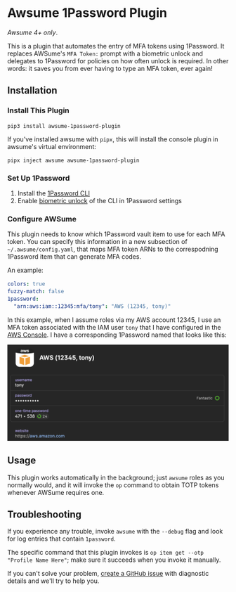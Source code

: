 # Awsume 1Password Plugin

_Awsume 4+ only_.

This is a plugin that automates the entry of MFA tokens using 1Password.
It replaces AWSume's `MFA Token:` prompt with a biometric unlock and delegates to 1Password for policies on how often unlock is required.
In other words: it saves you from ever having to type an MFA token, ever again!

## Installation

### Install This Plugin

```
pip3 install awsume-1password-plugin
```

If you've installed awsume with `pipx`, this will install the console plugin in awsume's virtual environment:

```
pipx inject awsume awsume-1password-plugin
```

### Set Up 1Password

1. Install the [1Password CLI](https://developer.1password.com/docs/cli)
2. Enable [biometric unlock](https://developer.1password.com/docs/cli/about-biometric-unlock) of the CLI in 1Password settings

### Configure AWSume

This plugin needs to know which 1Password vault item to use for each MFA token.
You can specify this information in a new subsection of `~/.awsume/config.yaml`, that maps MFA token ARNs to the correspodning 1Password item that can generate MFA codes.

An example:

```yaml
colors: true
fuzzy-match: false
1password:
  "arn:aws:iam::12345:mfa/tony": "AWS (12345, tony)"
```

In this example, when I assume roles via my AWS account 12345, I use an MFA token associated with the IAM user `tony` that I have configured in the [AWS Console](https://us-east-1.console.aws.amazon.com/iamv2/home).
I have a corresponding 1Password named that looks like this:

![Example 1Password Item](docs/screenshots/1p-item.png "Example 1Password Item")

## Usage

This plugin works automatically in the background; just `awsume` roles as you normally would, and it will invoke the `op` command to obtain TOTP tokens whenever AWSume requires one.

## Troubleshooting

If you experience any trouble, invoke `awsume` with the `--debug` flag and look for log entries that contain `1password`.

The specific command that this plugin invokes is `op item get --otp "Profile Name Here"`; make sure it succeeds when you invoke it manually.

If you can't solve your problem, [create a GitHub issue](https://github.com/xeger/awsume-1password-plugin/issues/new) with diagnostic details and we'll try to help you.
